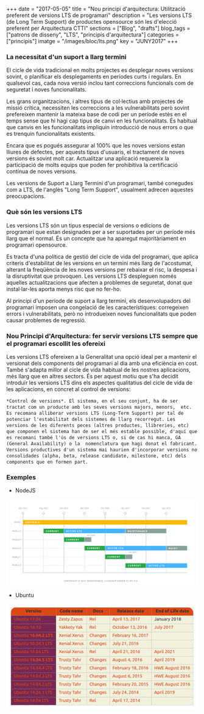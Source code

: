 +++
date        = "2017-05-05"
title       = "Nou principi d'arquitectura: Utilització preferent de versions LTS de programari"
description = "Les versions LTS (de Long Term Support) de productes opensource són les d'elecció preferent per Arquitectura CTTI"
sections    = ["Blog", "drafts"]
blog_tags   = ["patrons de disseny", "LTS", "principis d'arquitectura"]
categories  = ["principis"]
imatge      = "/images/bloc/lts.png"
key         = "JUNY2017"
+++

### La necessitat d'un suport a llarg termini

El cicle de vida tradicional en molts projectes es desplegar noves versions sovint, o planificar els desplegaments en períodes curts i regulars. En qualsevol cas, cada nova versió inclou tant correccions funcionals com de seguretat i noves funcionalitats.

Les grans organitzacions, i altres tipus de col·lectius amb projectes de missió crítica, necessiten les correccions a les vulnerabilitats però sovint prefereixen mantenir la mateixa base de codi per un període estès en el temps sense que hi hagi cap tipus de canvi en les funcionalitats. És habitual que canvis en les funcionalitats impliquin introducció de nous errors o que es trenquin funcionalitats existents.

Encara que es pogués assegurar al 100% que les noves versions estan lliures de defectes, per aquests tipus d'usuaris, el tractament de noves versions és sovint molt car. Actualitzar una aplicació requereix la participació de molts equips que poden fer prohibitiva la certificació contínua de noves versions.

Les versions de Suport a Llarg Termini d'un programari, també conegudes com a LTS, de l'anglès "Long Term Support", usualment adrecen aquestes preocupacions. 

### Què són les versions LTS 

Les versions LTS són un tipus especial de versions o edicions de programari que estan designades per a ser suportades per un període més llarg que el normal. És un concepte que ha aparegut majoritàriament en programari opensource.

Es tracta d'una política de gestió del cicle de vida del programari, que aplica criteris d'estabilitat de les versions en un termini més llarg de l'acostumat, alterant la freqüència de les noves versions per rebaixar el risc, la despesa i la disruptivitat que provoquen. Les versions LTS despleguen només aquelles actualitzacions que afecten a problemes de seguretat, donat que instal·lar-les aporta menys risc que no fer-ho. 

Al principi d'un període de suport a llarg termini, els desenvolupadors del programari imposen una congelació de les característiques: corregeixen errors i vulnerabilitats, però no introdueixen noves funcionalitats que poden causar problemes de regressió.

### Nou Principi d'Arquitectura: fer servir versions LTS sempre que el programari escollit les ofereixi

Les versions LTS ofereixen a la Generalitat una opció ideal per a mantenir el versionat dels components del programari al dia amb una eficiència en cost. També s'adapta millor al cicle de vida habitual de les nostres aplicacions, més llarg que en altres sectors. És per aquest motiu que s'ha decidit introduïr les versions LTS dins els aspectes qualitatius del cicle de vida de les aplicacions, en concret al control de versions:

	*Control de versions*. El sistema, en el seu conjunt, ha de ser tractat com un producte amb les seves versions majors, menors, 	etc. Es recomana alliberar versions LTS (Long-Term Support) per tal de potenciar l'estabilitat dels sistemes de llarg recorregut. Les versions de les diferents peces (altres productes, llibreries, etc) que componen el sistema han de ser el més estable possible, d'aquí que es recomani també l'ús de versions LTS o, si de cas hi manca, GA (General Availability) o la  nomenclatura que hagi donat el fabricant. Versions productives d'un sistema mai haurien d'incorporar versions no consolidades (alpha, beta, release candidate, milestone, etc) dels components que en formen part.

### Exemples

* NodeJS

![NodeJS schedule](/images/bloc/nodejs_schedule.png)
 
* Ubuntu

![Ubuntu schedule](/images/bloc/ubuntu_schedule.png)
